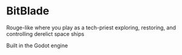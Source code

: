 # BitBlade

Rouge-like where you play as a tech-priest exploring, restoring, and controlling derelict space ships

Built in the Godot engine
